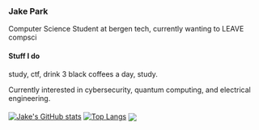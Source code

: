 ### Jake Park

Computer Science Student at bergen tech, currently wanting to LEAVE compsci

#### Stuff I do
study, ctf, drink 3 black coffees a day, study.

Currently interested in cybersecurity, quantum computing, and electrical engineering.


  
####
[![Jake's GitHub stats](https://github-readme-stats.vercel.app/api?username=jp0x1&count_private=true&show_icons=true&theme=dark)](https://github.com/anuraghazra/github-readme-stats)
[![Top Langs](https://github-readme-stats.vercel.app/api/top-langs/?username=jp0x1)](https://github.com/jp0x1/github-readme-stats)
<img src="https://api.githubtrends.io/user/svg/jp0x1/repos?time_range=three_months&loc_metric=changed&theme=bright_lights" align="center"/>

